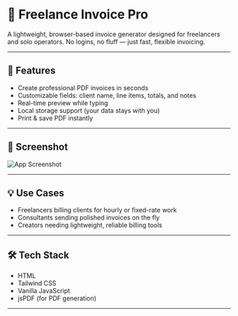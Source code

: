 # 🧾 Freelance Invoice Pro

A lightweight, browser-based invoice generator designed for freelancers and solo operators. No logins, no fluff — just fast, flexible invoicing.

---

## 🚀 Features

- Create professional PDF invoices in seconds  
- Customizable fields: client name, line items, totals, and notes  
- Real-time preview while typing  
- Local storage support (your data stays with you)  
- Print & save PDF instantly

---

## 📸 Screenshot

![App Screenshot](./screenshot.png)

---

## 💡 Use Cases

- Freelancers billing clients for hourly or fixed-rate work  
- Consultants sending polished invoices on the fly  
- Creators needing lightweight, reliable billing tools

---

## 🛠️ Tech Stack

- HTML  
- Tailwind CSS  
- Vanilla JavaScript  
- jsPDF (for PDF generation)

---



